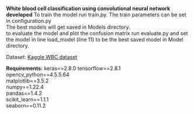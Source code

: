 **White blood cell classification using convolutional neural network developed**
To train the model run train.py. The train parameters can be set in configuration.py  
The best models will get saved in Models directory.  
to evaluate the model and plot the confusion matrix run evaluate.py and set the model in line load_model (line 11) to be the best saved model in Model directory.   




Dataset:
[Kaggle WBC dataset](https://www.kaggle.com/datasets/paultimothymooney/blood-cells/code?sortBy=relevance&group=everyone&search=includeamin&page=1&pageSize=20&datasetId=9232)


**Requirements:**
keras==2.8.0 
tensorflow==2.8.1  
opencv_python==4.5.5.64  
matplotlib==3.5.2  
numpy==1.22.4  
pandas==1.4.2  
scikit_learn==1.1.1  
seaborn==0.11.2  

